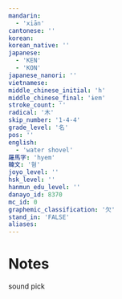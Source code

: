 ```yaml
---
mandarin:
  - 'xiān'
cantonese: ''
korean:
korean_native: ''
japanese:
  - 'KEN'
  - 'KON'
japanese_nanori: ''
vietnamese:
middle_chinese_initial: 'h'
middle_chinese_final: 'ɨɐm'
stroke_count: ''
radical: '木'
skip_number: '1-4-4'
grade_level: '名'
pos: ''
english:
  - 'water shovel'
羅馬字: 'hyem'
韓文: '혐'
joyo_level: ''
hsk_level: ''
hanmun_edu_level: ''
danayo_id: 8370
mc_id: 0
graphemic_classification: '欠'
stand_in: 'FALSE'
aliases:
---
```


# Notes
sound pick
